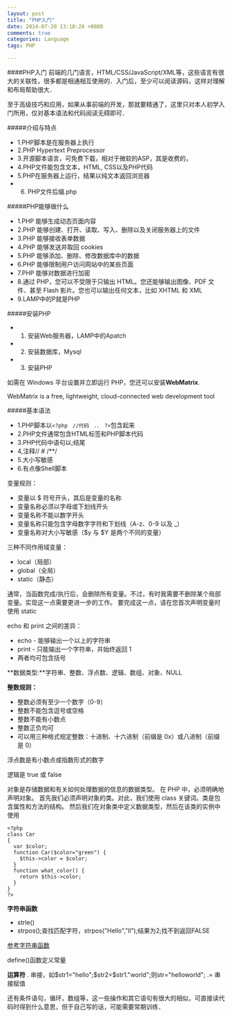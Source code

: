 ```yaml
---
layout: post
title: "PHP入门"
date: 2014-07-20 13:18:28 +0800
comments: true
categories: Language
tags: PHP

---
```

####PHP入门
前端的几门语言，HTML/CSS/JavaScript/XML等，这些语言有很大的关联性，很多都是相通相互使用的．入门后，至少可以阅读源码，这样对理解和布局帮助很大．

至于高级技巧和应用，如果从事前端的开发，那就要精通了，这里只对本人初学入门所用，仅对基本语法和代码阅读无碍即可．

<!--more-->

#####介绍与特点
- 1.PHP脚本是在服务器上执行
- 2.PHP Hypertext Preprocessor
- 3.开源脚本语言，可免费下载，相对于微软的ASP，其是收费的，
- 4.PHP文件能包含文本，HTML, CSS以及PHP代码
- 5.PHP在服务器上运行，结果以纯文本返回浏览器
- 6. PHP文件后缀.php

#####PHP能够做什么　
- 1.PHP 能够生成动态页面内容
- 2.PHP 能够创建、打开、读取、写入、删除以及关闭服务器上的文件
- 3.PHP 能够接收表单数据
- 4.PHP 能够发送并取回 cookies
- 5.PHP 能够添加、删除、修改数据库中的数据
- 6.PHP 能够限制用户访问网站中的某些页面
- 7.PHP 能够对数据进行加密
- 8.通过 PHP，您可以不受限于只输出 HTML。您还能够输出图像、PDF 文件、甚至 Flash 影片。您也可以输出任何文本，比如 XHTML 和 XML
- 9.LAMP中的P就是PHP

#####安装PHP
- 1. 安装Web服务器，LAMP中的Apatch
- 2. 安装数据库，Mysql
- 3. 安装PHP

如需在 Windows 平台设置并立即运行 PHP，您还可以安装**WebMatrix**.

WebMatrix is a free, lightweight, cloud-connected web development tool

#####基本语法
- 1.PHP脚本以`<?php　//代码　．．　?>`包含起来
- 2.PHP文件通常包含HTML标签和PHP脚本代码
- 3.PHP代码中语句以;结尾
- 4,注释// # /**/
- 5.大小写敏感
- 6.有点像Shell脚本

变量规则：
-  变量以 $ 符号开头，其后是变量的名称
-  变量名称必须以字母或下划线开头
-  变量名称不能以数字开头
-  变量名称只能包含字母数字字符和下划线（A-z、0-9 以及 _）
-  变量名称对大小写敏感（$y 与 $Y 是两个不同的变量）

三种不同作用域变量：
- local（局部）
- global（全局）
- static（静态）

通常，当函数完成/执行后，会删除所有变量。不过，有时我需要不删除某个局部变量。实现这一点需要更进一步的工作。
要完成这一点，请在您首次声明变量时使用 static

echo 和 print 之间的差异：
- echo - 能够输出一个以上的字符串
- print - 只能输出一个字符串，并始终返回 1
- 两者均可包含括号

**数据类型:**字符串、整数、浮点数、逻辑、数组、对象、NULL

**整数规则：**
- 整数必须有至少一个数字（0-9）
- 整数不能包含逗号或空格
- 整数不能有小数点
- 整数正负均可
- 可以用三种格式规定整数：十进制、十六进制（前缀是 0x）或八进制（前缀是 0）

浮点数是有小数点或指数形式的数字

逻辑是 true 或 false

对象是存储数据和有关如何处理数据的信息的数据类型。
在 PHP 中，必须明确地声明对象。
首先我们必须声明对象的类。对此，我们使用 class 关键词。类是包含属性和方法的结构。
然后我们在对象类中定义数据类型，然后在该类的实例中使用
```
<?php
class Car
{
  var $color;
  function Car($color="green") {
    $this->color = $color;
  }
  function what_color() {
    return $this->color;
  }
}
?>
```
**字符串函数**
- strle()
- strpos();查找匹配字符，strpos("Hello","ll");结果为2;找不到返回FALSE

[参考字符串函数](http://www.w3school.com.cn/php/php_ref_string.asp)

define()函数定义常量

**运算符**
. 串接，如$str1="hello";$str2=$str1."world";则str="helloworld";
.= 串接赋值

还有条件语句，循环，数组等，这一些操作和其它语句有很大的相似，可直接读代码时得到什么意思，但于自己写的话，可能需要常期训练．
